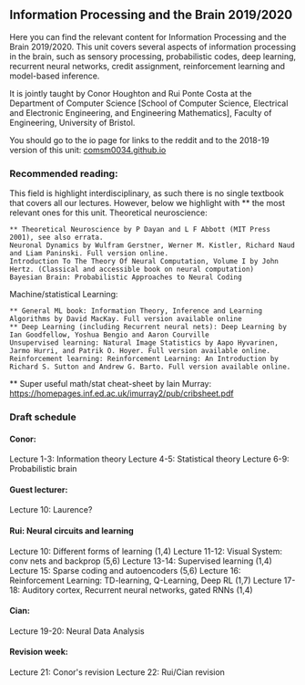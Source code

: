 ## Information Processing and the Brain 2019/2020

Here you can find the relevant content for Information Processing and the Brain 2019/2020. This unit covers several aspects of information processing in the brain, such as sensory processing, probabilistic codes, deep learning, recurrent neural networks, credit assignment, reinforcement learning and model-based inference.

It is jointly taught by Conor Houghton and Rui Ponte Costa at the
Department of Computer Science [School of Computer Science, Electrical
and Electronic Engineering, and Engineering Mathematics], Faculty of
Engineering, University of Bristol.

You should go to the io page for links to the reddit and to the 2018-19 version of this unit:
[comsm0034.github.io](http://comsm0034.github.io "unit homepage") 

### Recommended reading:

This field is highlight interdisciplinary, as such there is no single textbook that covers all our lectures. However, below we highlight with ** the most relevant ones for this unit.
Theoretical neuroscience:

    ** Theoretical Neuroscience by P Dayan and L F Abbott (MIT Press 2001), see also errata.
    Neuronal Dynamics by Wulfram Gerstner, Werner M. Kistler, Richard Naud and Liam Paninski. Full version online.
    Introduction To The Theory Of Neural Computation, Volume I by John Hertz. (Classical and accessible book on neural computation)
    Bayesian Brain: Probabilistic Approaches to Neural Coding

Machine/statistical Learning:

    ** General ML book: Information Theory, Inference and Learning Algorithms by David MacKay. Full version available online
    ** Deep Learning (including Recurrent neural nets): Deep Learning by Ian Goodfellow, Yoshua Bengio and Aaron Courville
    Unsupervised learning: Natural Image Statistics by Aapo Hyvarinen, Jarmo Hurri, and Patrik O. Hoyer. Full version available online.
    Reinforcement learning: Reinforcement Learning: An Introduction by Richard S. Sutton and Andrew G. Barto. Full version available online.

** Super useful math/stat cheat-sheet by Iain Murray:
https://homepages.inf.ed.ac.uk/imurray2/pub/cribsheet.pdf


### Draft schedule

#### Conor:

Lecture 1-3: Information theory
Lecture 4-5: Statistical theory
Lecture 6-9: Probabilistic brain

#### Guest lecturer:

Lecture 10: Laurence?

#### Rui: Neural circuits and learning

Lecture 10: Different forms of learning (1,4)
Lecture 11-12: Visual System: conv nets and backprop (5,6)
Lecture 13-14: Supervised learning (1,4)
Lecture 15: Sparse coding and autoencoders (5,6)
Lecture 16: Reinforcement Learning: TD-learning, Q-Learning, Deep RL (1,7)
Lecture 17-18: Auditory cortex, Recurrent neural networks, gated RNNs (1,4)

#### Cian:

Lecture 19-20: Neural Data Analysis

#### Revision week:

Lecture 21: Conor's revision
Lecture 22: Rui/Cian revision
